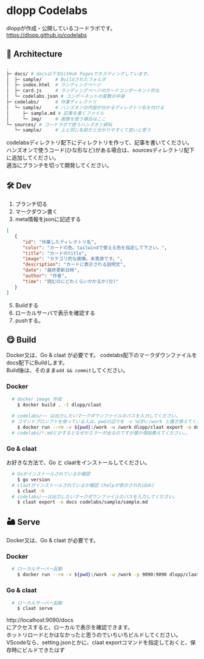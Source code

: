 # dlopp Codelabs

dloppが作成・公開しているコードラボです。  
https://dlopp.github.io/codelabs

## 🎄 Architecture
```bash
.
├─ docs/ # docs以下をGitHub Pagesでホスティングしています。
│  ├─ sample/     # Buildされたフォルダ
│  ├─ index.html  # ランディングページ
│  ├─ card.js     # ランディングページのカードコンポーネント的な
│  └─ codelabs.json # コンポーネントの変数の中身
├─ codelabs/      # 作業ディレクトリ
│  └─ sample/     # ハンズオンの内容が分かるディレクトリ名を付ける
│     ├─ sample.md # 記事を書くファイル
│     └─ img/     # 画像を使う場合はここ
└─ sources/ # コードラボで使うハンズオン資料
   └─ sample/     # 上と同じ名前だと分かりやすくて良いと思う

```
codelabsディレクトリ配下にディレクトリを作って、記事を書いてください。  
ハンズオンで使うコード(ひな形など)がある場合は、sourcesディレクトリ配下に追加してください。  
適当にブランチを切って開発してください。

## 🛠️ Dev
1. ブランチ切る
2. マークダウン書く
3. meta情報をjsonに記述する
```json
[ 
   {
      "id": "作業したディレクトリ名",
      "color": "カードの色。tailwindで使える色を指定して下さい。",
      "title": "カードのtitle",
      "image": "カテゴリ的な画像。未実装です。",
      "description": "カードに表示される説明文",
      "date": "最終更新日時",
      "author": "作者",
      "time": "読むのにどれくらいかかるか(分)"
   }
]
```
5. Buildする
6. ローカルサーバで表示を確認する
7. pushする。

## 😋 Build
Docker又は、Go & claat が必要です。
codelabs配下のマークダウンファイルをdocs配下にBuildします。  
Build後は、そのまま`add && commit`してください。

### Docker
```bash
  # docker image 作成
    $ docker build . -t dlopp/claat
  
  # codelabs/~~ は出力したいマークダウンファイルのパスを入力してください。
  # コマンドプロンプトを使っている人は、pwdの辺りを -v %CD%:/work と置き換えてください。
    $ docker run --rm -v ${pwd}:/work -w /work dlopp/claat export -o docs codelabs/sample/sample.md
  # codelabs/*.mdとかするとなぜかエラーが出るのですが誰か理由教えてください。。
```

### Go & claat  
お好きな方法で、Go と claatをインストールしてください。
```bash
  # Goがインストールされているか確認
    $ go version
  # claatがインストールされているか確認 (helpが表示されればok)
    $ claat -h
  # codelabs/~~は出力したいマークダウンファイルのパスを入力してください。
    $ claat export -o docs codelabs/sample/sample.md
```

## 🏜️ Serve
Docker又は、Go & claat が必要です。  

### Docker
```bash
  # ローカルサーバー起動
    $ docker run --rm -v ${pwd}:/work -w /work -p 9090:9090 dlopp/claat serve -addr 0.0.0.0:9090
```

### Go & claat
```bash
  # ローカルサーバー起動
    $ claat serve
```

http://localhost:9090/docs  
にアクセスすると、ローカルで表示を確認できます。  
ホットリロードとかはなかったと思うのでいちいちビルドしてください。  
VScodeなら、setting.jsonとかに、claat exportコマンドを指定しておくと、保存時にビルドできたはず
